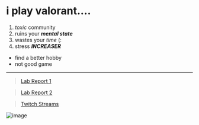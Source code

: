 i play **valorant**....
========================

1. *toxic* community
2. ruins your ***mental state***
3. wastes your *time* (:
4. stress ***INCREASER***

- find a better hobby
- not good game

***
>[Lab Report 1](https://ganadenjameel.github.io/cse15l-lab-reports/lab-report-1-week-2.html)

>[Lab Report 2](https://ganadenjameel.github.io/cse15l-lab-reports/lab-report-2-week-4.html)


> [Twitch Streams](https://www.twitch.tv/jaymeal)

![image](https://user-images.githubusercontent.com/103278077/162493199-03475b68-2d8b-4d4c-bd1b-d6978399cb30.png)


